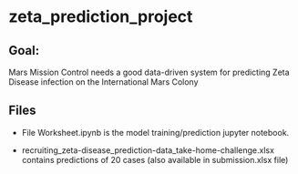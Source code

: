 # zeta_prediction_project

## Goal:
Mars Mission Control needs a good data-driven system for predicting Zeta Disease infection on the International Mars Colony

## Files

* File Worksheet.ipynb is the model training/prediction jupyter notebook. 

* recruiting_zeta-disease_prediction-data_take-home-challenge.xlsx contains predictions of 20 cases (also available in submission.xlsx file)
